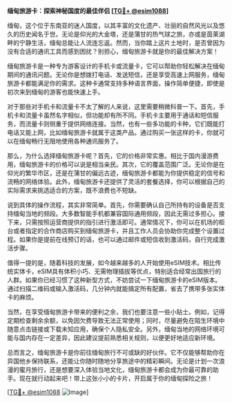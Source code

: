 **缅甸旅游卡：探索神秘国度的最佳伴侣 [[TG💪+ @esim1088](https://t.me/s/esim1088)]**

缅甸，这个位于东南亚的迷人国度，以其丰富的文化遗产、壮丽的自然风光以及悠久的历史闻名于世。无论是仰光的大金塔，还是蒲甘的热气球之旅，亦或是茵莱湖畔的宁静生活，缅甸总能让人流连忘返。然而，当你踏上这片土地时，是否曾因为没有合适的通讯工具而感到困扰？别担心，缅甸旅游卡就是你的最佳解决方案！

缅甸旅游卡是一种专为游客设计的手机卡或流量卡，它可以帮助你轻松解决在缅甸期间的通讯问题。无论你是想拨打电话、发送短信，还是享受高速上网服务，缅甸旅游卡都能满足你的需求。这种卡通常支持多种语言界面，操作简单便捷，即使是初次来到缅甸的游客也能快速上手。

对于那些对手机卡和流量卡不太了解的人来说，这里需要稍微科普一下。首先，手机卡和流量卡虽然名字相似，但功能却有所不同。手机卡主要用于通话和短信服务，而流量卡则侧重于提供网络连接。当然，也有一些多功能的卡种，它们既能打电话又能上网，比如缅甸旅游卡就属于这类产品。通过购买一张这样的卡，你就可以在缅甸畅行无阻地使用各种通讯服务了。

那么，为什么选择缅甸旅游卡呢？首先，它的价格非常实惠。相比于国内漫游费用，缅甸旅游卡的价格可以说是相当亲民。其次，它的覆盖范围广泛。无论你是在仰光的繁华市区，还是在蒲甘的偏远古迹，缅甸旅游卡都能为你提供稳定的信号和流畅的网络体验。此外，缅甸旅游卡还提供了灵活的套餐选择，你可以根据自己的实际需求来挑选适合的方案，既不浪费也不短缺。

说到具体的操作流程，其实非常简单。首先，你需要确认自己所持有的设备是否支持缅甸当地的频段。大多数智能手机都兼容国际通用频段，因此无需过多担心。接下来，只需按照运营商提供的指引进行激活即可。通常情况下，你可以在机场的柜台或者指定的合作商店购买到缅甸旅游卡，并且工作人员会协助你完成整个设置过程。如果你是提前在线预订的话，也可以通过邮件或短信收到激活码，自行完成激活步骤。

值得一提的是，随着科技的发展，如今越来越多的人开始使用eSIM技术。相比传统实体卡，eSIM具有体积小巧、无需物理插拔等优点，特别适合经常出国旅行的人群。如果你已经习惯了这种新型方式，不妨尝试一下缅甸旅游卡的eSIM版本。通过扫描二维码或输入激活码，几分钟内就能搞定所有配置，省去了携带多张实体卡的麻烦。

当然，在享受缅甸旅游卡带来的便利之余，我们也要注意一些小贴士。例如，记得定期检查剩余余额，以免因欠费导致无法正常使用；同时，尽量避免在陌生环境中随意点击链接或下载未知应用，确保个人隐私安全。另外，缅甸当地的网络环境可能与国内存在一定差异，因此建议提前熟悉相关规则，以便更好地适应新环境。

总而言之，缅甸旅游卡是你前往缅甸旅行不可或缺的好伙伴。它不仅能够帮助你在异国他乡保持联系，还能让你随时随地分享旅途中的精彩瞬间。无论是计划一次浪漫的蜜月旅行，还是想要深入体验当地文化，缅甸旅游卡都会成为你最可靠的助手。现在就行动起来吧！带上这张小小的卡片，开启属于你的缅甸探险之旅！

[[TG💪+ @esim1088](https://t.me/s/esim1088) ![Image](https://i.postimg.cc/4NQfJmqS/Snipaste-2025-05-13-00-14-12.png)]